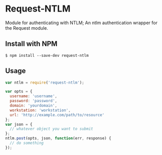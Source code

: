 # Request-NTLM

Module for authenticating with NTLM; An ntlm authentication wrapper for the Request module.

## Install with NPM

```
$ npm install --save-dev request-ntlm
```

## Usage

```javascript
var ntlm = require('request-ntlm');

var opts = {
  username: 'username',
  password: 'password',
  domain: 'yourdomain',
  workstation: 'workstation',
  url: 'http://example.com/path/to/resource'
};
var json = {
  // whatever object you want to submit
};
ntlm.post(opts, json, function(err, response) {
  // do something
});
```
